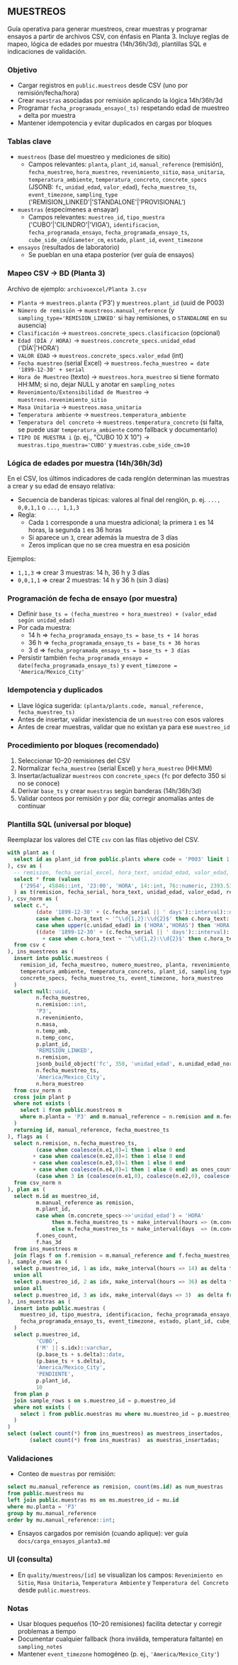 ## MUESTREOS

Guía operativa para generar muestreos, crear muestras y programar ensayos a partir de archivos CSV, con énfasis en Planta 3. Incluye reglas de mapeo, lógica de edades por muestra (14h/36h/3d), plantillas SQL e indicaciones de validación.

### Objetivo
- Cargar registros en `public.muestreos` desde CSV (uno por remisión/fecha/hora)
- Crear `muestras` asociadas por remisión aplicando la lógica 14h/36h/3d
- Programar `fecha_programada_ensayo(_ts)` respetando edad de muestreo + delta por muestra
- Mantener idempotencia y evitar duplicados en cargas por bloques

### Tablas clave
- `muestreos` (base del muestreo y mediciones de sitio)
  - Campos relevantes: `planta`, `plant_id`, `manual_reference` (remisión), `fecha_muestreo`, `hora_muestreo`, `revenimiento_sitio`, `masa_unitaria`, `temperatura_ambiente`, `temperatura_concreto`, `concrete_specs` (JSONB: `fc`, `unidad_edad`, `valor_edad`), `fecha_muestreo_ts`, `event_timezone`, `sampling_type` ('REMISION_LINKED'|'STANDALONE'|'PROVISIONAL')
- `muestras` (especímenes a ensayar)
  - Campos relevantes: `muestreo_id`, `tipo_muestra` ('CUBO'|'CILINDRO'|'VIGA'), `identificacion`, `fecha_programada_ensayo`, `fecha_programada_ensayo_ts`, `cube_side_cm`/`diameter_cm`, `estado`, `plant_id`, `event_timezone`
- `ensayos` (resultados de laboratorio)
  - Se pueblan en una etapa posterior (ver guía de ensayos)

### Mapeo CSV → BD (Planta 3)
Archivo de ejemplo: `archivoexcel/Planta 3.csv`

- `Planta` → `muestreos.planta` ('P3') y `muestreos.plant_id` (uuid de P003)
- `Número de remisión` → `muestreos.manual_reference` (y `sampling_type='REMISION_LINKED'` si hay remisiones, o `STANDALONE` en su ausencia)
- `Clasificación` → `muestreos.concrete_specs.clasificacion` (opcional)
- `Edad (DÍA / HORA)` → `muestreos.concrete_specs.unidad_edad` ('DÍA'|'HORA')
- `VALOR EDAD` → `muestreos.concrete_specs.valor_edad` (int)
- `Fecha muestreo` (serial Excel) → `muestreos.fecha_muestreo = date '1899-12-30' + serial`
- `Hora de Muestreo` (texto) → `muestreos.hora_muestreo` si tiene formato HH:MM; si no, dejar NULL y anotar en `sampling_notes`
- `Revenimiento/Extensibilidad de Muestreo` → `muestreos.revenimiento_sitio`
- `Masa Unitaria` → `muestreos.masa_unitaria`
- `Temperatura ambiente` → `muestreos.temperatura_ambiente`
- `Temperatura del concreto` → `muestreos.temperatura_concreto` (si falta, se puede usar `temperatura_ambiente` como fallback y documentarlo)
- `TIPO DE MUESTRA i` (p. ej., "CUBO 10 X 10") → `muestras.tipo_muestra='CUBO'` y `muestras.cube_side_cm=10`

### Lógica de edades por muestra (14h/36h/3d)
En el CSV, los últimos indicadores de cada renglón determinan las muestras a crear y su edad de ensayo relativa:

- Secuencia de banderas típicas: valores al final del renglón, p. ej. `..., 0,0,1,1` o `..., 1,1,3`
- Regla:
  - Cada `1` corresponde a una muestra adicional; la primera `1` es 14 horas, la segunda `1` es 36 horas
  - Si aparece un `3`, crear además la muestra de 3 días
  - Zeros implican que no se crea muestra en esa posición

Ejemplos:
- `1,1,3` ⇒ crear 3 muestras: 14 h, 36 h y 3 días
- `0,0,1,1` ⇒ crear 2 muestras: 14 h y 36 h (sin 3 días)

### Programación de fecha de ensayo (por muestra)
- Definir `base_ts = (fecha_muestreo + hora_muestreo) + (valor_edad según unidad_edad)`
- Por cada muestra:
  - 14 h ⇒ `fecha_programada_ensayo_ts = base_ts + 14 horas`
  - 36 h ⇒ `fecha_programada_ensayo_ts = base_ts + 36 horas`
  - 3 d  ⇒ `fecha_programada_ensayo_ts = base_ts + 3 días`
- Persistir también `fecha_programada_ensayo = date(fecha_programada_ensayo_ts)` y `event_timezone = 'America/Mexico_City'`

### Idempotencia y duplicados
- Llave lógica sugerida: `(planta/plants.code, manual_reference, fecha_muestreo_ts)`
- Antes de insertar, validar inexistencia de un `muestreo` con esos valores
- Antes de crear muestras, validar que no existan ya para ese `muestreo_id`

### Procedimiento por bloques (recomendado)
1) Seleccionar 10–20 remisiones del CSV
2) Normalizar `fecha_muestreo` (serial Excel) y `hora_muestreo` (HH:MM)
3) Insertar/actualizar `muestreos` con `concrete_specs` (`fc` por defecto 350 si no se conoce)
4) Derivar `base_ts` y crear `muestras` según banderas (14h/36h/3d)
5) Validar conteos por remisión y por día; corregir anomalías antes de continuar

### Plantilla SQL (universal por bloque)
Reemplazar los valores del CTE `csv` con las filas objetivo del CSV.

```sql
with plant as (
  select id as plant_id from public.plants where code = 'P003' limit 1
), csv as (
  -- remision, fecha_serial_excel, hora_text, unidad_edad, valor_edad, revenimiento, masa, temp_amb, temp_conc, e1, e2, e3, e4
  select * from (values
    ('2954', 45846::int, '23:00', 'HORA', 14::int, 76::numeric, 2393.53::numeric, 23::numeric, 31::numeric, 0::int, 0::int, 1::int, 1::int)
  ) as t(remision, fecha_serial, hora_text, unidad_edad, valor_edad, revenimiento, masa, temp_amb, temp_conc, e1, e2, e3, e4)
), csv_norm as (
  select c.*,
         (date '1899-12-30' + (c.fecha_serial || ' days')::interval)::date as fecha_muestreo,
         case when c.hora_text ~ '^\\d{1,2}:\\d{2}$' then c.hora_text::time else '00:00'::time end as hora_muestreo,
         case when upper(c.unidad_edad) in ('HORA','HORAS') then 'HORA' else 'DÍA' end as unidad_edad_norm,
         ((date '1899-12-30' + (c.fecha_serial || ' days')::interval)::timestamptz
           + case when c.hora_text ~ '^\\d{1,2}:\\d{2}$' then c.hora_text::time else '00:00'::time end) as fecha_muestreo_ts
  from csv c
), ins_muestreos as (
  insert into public.muestreos (
    remision_id, fecha_muestreo, numero_muestreo, planta, revenimiento_sitio, masa_unitaria,
    temperatura_ambiente, temperatura_concreto, plant_id, sampling_type, manual_reference,
    concrete_specs, fecha_muestreo_ts, event_timezone, hora_muestreo
  )
  select null::uuid,
         n.fecha_muestreo,
         n.remision::int,
         'P3',
         n.revenimiento,
         n.masa,
         n.temp_amb,
         n.temp_conc,
         p.plant_id,
         'REMISION_LINKED',
         n.remision,
         jsonb_build_object('fc', 350, 'unidad_edad', n.unidad_edad_norm, 'valor_edad', n.valor_edad),
         n.fecha_muestreo_ts,
         'America/Mexico_City',
         n.hora_muestreo
  from csv_norm n
  cross join plant p
  where not exists (
    select 1 from public.muestreos m
    where m.planta = 'P3' and m.manual_reference = n.remision and m.fecha_muestreo_ts = n.fecha_muestreo_ts
  )
  returning id, manual_reference, fecha_muestreo_ts
), flags as (
  select n.remision, n.fecha_muestreo_ts,
         (case when coalesce(n.e1,0)=1 then 1 else 0 end
        + case when coalesce(n.e2,0)=1 then 1 else 0 end
        + case when coalesce(n.e3,0)=1 then 1 else 0 end
        + case when coalesce(n.e4,0)=1 then 1 else 0 end) as ones_count,
         (case when 3 in (coalesce(n.e1,0), coalesce(n.e2,0), coalesce(n.e3,0), coalesce(n.e4,0)) then true else false end) as has_3d
  from csv_norm n
), plan as (
  select m.id as muestreo_id,
         m.manual_reference as remision,
         m.plant_id,
         case when (m.concrete_specs->>'unidad_edad') = 'HORA'
              then m.fecha_muestreo_ts + make_interval(hours => (m.concrete_specs->>'valor_edad')::int)
              else m.fecha_muestreo_ts + make_interval(days  => (m.concrete_specs->>'valor_edad')::int) end as base_ts,
         f.ones_count,
         f.has_3d
  from ins_muestreos m
  join flags f on f.remision = m.manual_reference and f.fecha_muestreo_ts = m.fecha_muestreo_ts
), sample_rows as (
  select p.muestreo_id, 1 as idx, make_interval(hours => 14) as delta from plan p where p.ones_count >= 1
  union all
  select p.muestreo_id, 2 as idx, make_interval(hours => 36) as delta from plan p where p.ones_count >= 2
  union all
  select p.muestreo_id, 3 as idx, make_interval(days => 3)  as delta from plan p where p.has_3d
), ins_muestras as (
  insert into public.muestras (
    muestreo_id, tipo_muestra, identificacion, fecha_programada_ensayo,
    fecha_programada_ensayo_ts, event_timezone, estado, plant_id, cube_side_cm
  )
  select p.muestreo_id,
         'CUBO',
         ('M' || s.idx)::varchar,
         (p.base_ts + s.delta)::date,
         (p.base_ts + s.delta),
         'America/Mexico_City',
         'PENDIENTE',
         p.plant_id,
         10
  from plan p
  join sample_rows s on s.muestreo_id = p.muestreo_id
  where not exists (
    select 1 from public.muestras mu where mu.muestreo_id = p.muestreo_id
  )
)
select (select count(*) from ins_muestreos) as muestreos_insertados,
       (select count(*) from ins_muestras)  as muestras_insertadas;
```

### Validaciones
- Conteo de `muestras` por remisión:

```sql
select mu.manual_reference as remision, count(ms.id) as num_muestras
from public.muestreos mu
left join public.muestras ms on ms.muestreo_id = mu.id
where mu.planta = 'P3'
group by mu.manual_reference
order by mu.manual_reference::int;
```

- Ensayos cargados por remisión (cuando aplique): ver guía `docs/carga_ensayos_planta3.md`

### UI (consulta)
- En `quality/muestreos/[id]` se visualizan los campos: `Revenimiento en Sitio`, `Masa Unitaria`, `Temperatura Ambiente` y `Temperatura del Concreto` desde `public.muestreos`.

### Notas
- Usar bloques pequeños (10–20 remisiones) facilita detectar y corregir problemas a tiempo
- Documentar cualquier fallback (hora inválida, temperatura faltante) en `sampling_notes`
- Mantener `event_timezone` homogéneo (p. ej., `'America/Mexico_City'`)


